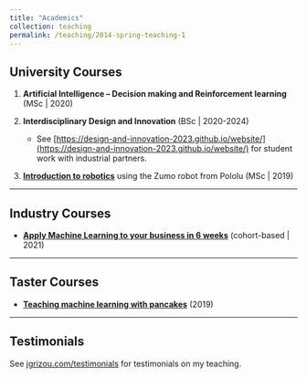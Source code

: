 ```yaml
---
title: "Academics"
collection: teaching
permalink: /teaching/2014-spring-teaching-1
---
```


## University Courses

1. **Artificial Intelligence – Decision making and Reinforcement learning** (MSc | 2020)

2. **Interdisciplinary Design and Innovation** (BSc | 2020-2024)  
   - See [https://design-and-innovation-2023.github.io/website/](https://design-and-innovation-2023.github.io/website/) for student work with industrial partners.

3. [**Introduction to robotics**](https://github.com/jgrizou/CRI-UE-Robotics) using the Zumo robot from Pololu (MSc | 2019)

---

## Industry Courses

- [**Apply Machine Learning to your business in 6 weeks**](https://mlmasterclass.carrd.co/) (cohort-based | 2021)

---

## Taster Courses

- [**Teaching machine learning with pancakes**](https://jgrizou.com/teaching/pancakes) (2019)

---

## Testimonials

See [jgrizou.com/testimonials](http://jgrizou.com/testimonials) for testimonials on my teaching.
